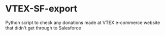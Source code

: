 # VTEX-SF-export
 
Python script to check any donations made at VTEX e-commerce website that didn't get through to Salesforce
